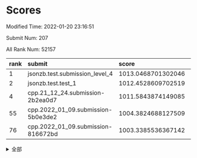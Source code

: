 # Scores

Modified Time: 2022-01-20 23:16:51

Submit Num: 207

All Rank Num: 52157

| rank |               submit               |       score        |       sigma        | pk_num |
| :--- | :--------------------------------- | :----------------- | :----------------- | :----- |
| 1    | jsonzb.test.submission_level_4     | 1013.0468701302046 | 0.8299903579702962 | 1005   |
| 2    | jsonzb.test.test_1                 | 1012.4528609702519 | 0.7975572974259346 | 1007   |
| 4    | cpp.21_12_24.submission-2b2ea0d7   | 1011.5843874149085 | 0.7960374842875498 | 1007   |
| 55   | cpp.2022_01_09.submission-5b0e3de2 | 1004.3824688127509 | 0.7127636471173665 | 1006   |
| 76   | cpp.2022_01_09.submission-816672bd | 1003.3385536367142 | 0.715176016891832  | 1014   |


<details>
<summary>全部</summary>

| rank |                 submit                 |       score        |       sigma        | pk_num |
| :--- | :------------------------------------- | :----------------- | :----------------- | :----- |
| 1    | jsonzb.test.submission_level_4         | 1013.0468701302046 | 0.8299903579702962 | 1005   |
| 2    | jsonzb.test.test_1                     | 1012.4528609702519 | 0.7975572974259346 | 1007   |
| 3    | gobigger.level_3.submission_level_3_47 | 1011.9364062761824 | 0.7803114843158123 | 1008   |
| 4    | cpp.21_12_24.submission-2b2ea0d7       | 1011.5843874149085 | 0.7960374842875498 | 1007   |
| 5    | gobigger.level_3.submission_level_3_24 | 1011.5410095574025 | 0.7744288085901614 | 1010   |
| 6    | gobigger.level_3.submission_level_3_21 | 1011.1595609994662 | 0.7551488530120707 | 1010   |
| 7    | gobigger.level_3.submission_level_3_29 | 1011.1175388638392 | 0.744994651472197  | 1008   |
| 8    | gobigger.level_3.submission_level_3_45 | 1011.0738695606062 | 0.7932230096376793 | 1007   |
| 9    | gobigger.level_3.submission_level_3_22 | 1010.9655039649218 | 0.7727448366258987 | 1011   |
| 10   | gobigger.level_3.submission_level_3_11 | 1010.85087634378   | 0.7666490689386678 | 1009   |
| 11   | gobigger.level_3.submission_level_3_35 | 1010.776497985961  | 0.791209373120688  | 1011   |
| 12   | gobigger.level_3.submission_level_3_1  | 1010.735951880151  | 0.7560931631599549 | 1004   |
| 13   | gobigger.level_3.submission_level_3_32 | 1010.6224327781796 | 0.7640219055422105 | 1012   |
| 14   | gobigger.level_3.submission_level_3_40 | 1010.4787187371576 | 0.7425497323449252 | 1011   |
| 15   | gobigger.level_3.submission_level_3_38 | 1010.4246288532192 | 0.7791247574956957 | 1006   |
| 16   | gobigger.level_3.submission_level_3_10 | 1010.3781499120198 | 0.7745122597154356 | 1006   |
| 17   | gobigger.level_3.submission_level_3_20 | 1010.3688607188232 | 0.7645998071387932 | 1008   |
| 18   | gobigger.level_3.submission_level_3_23 | 1010.351087211664  | 0.7651942011246777 | 1004   |
| 19   | gobigger.level_3.submission_level_3_16 | 1010.2973549273765 | 0.7494326048711224 | 1011   |
| 20   | gobigger.level_3.submission_level_3_36 | 1010.2914360259474 | 0.7597650258523404 | 1004   |
| 21   | gobigger.level_3.submission_level_3_5  | 1010.2719844119862 | 0.7557321209419273 | 1007   |
| 22   | gobigger.level_3.submission_level_3_34 | 1010.2458787632194 | 0.7806236525692933 | 1006   |
| 23   | gobigger.level_3.submission_level_3_25 | 1010.2101599696687 | 0.7624676292080279 | 1006   |
| 24   | gobigger.level_3.submission_level_3_19 | 1010.202176555654  | 0.7516699639348174 | 1007   |
| 25   | gobigger.level_3.submission_level_3_28 | 1010.0401628679765 | 0.7463761497017063 | 1010   |
| 26   | gobigger.level_3.submission_level_3_49 | 1009.8957701508939 | 0.7523775890451336 | 1009   |
| 27   | gobigger.level_3.submission_level_3_42 | 1009.882094894427  | 0.7679829545296388 | 1007   |
| 28   | gobigger.level_3.submission_level_3_6  | 1009.8108819801612 | 0.754595197254774  | 1013   |
| 29   | gobigger.level_3.submission_level_3_0  | 1009.7835690953832 | 0.7580976534228273 | 1009   |
| 30   | gobigger.level_3.submission_level_3_46 | 1009.7506225757936 | 0.7453242775783067 | 1012   |
| 31   | gobigger.level_3.submission_level_3_26 | 1009.7381191480754 | 0.7460142193127088 | 1012   |
| 32   | gobigger.level_3.submission_level_3_8  | 1009.7372134840963 | 0.7306138084653296 | 1012   |
| 33   | gobigger.level_3.submission_level_3_37 | 1009.6966993959188 | 0.7534977542163421 | 1008   |
| 34   | gobigger.level_3.submission_level_3_13 | 1009.6860768162799 | 0.7623181456834867 | 1009   |
| 35   | gobigger.level_3.submission_level_3_48 | 1009.6434461218885 | 0.7536625276980381 | 1011   |
| 36   | gobigger.level_3.submission_level_3_14 | 1009.6371977038634 | 0.7522643124747364 | 1008   |
| 37   | gobigger.level_3.submission_level_3_33 | 1009.6276906377657 | 0.7468816010658168 | 1004   |
| 38   | gobigger.level_3.submission_level_3_12 | 1009.5023606374738 | 0.7657720703855633 | 1010   |
| 39   | gobigger.level_3.submission_level_3_3  | 1009.4623030011103 | 0.7285447201213464 | 1010   |
| 40   | gobigger.level_3.submission_level_3_17 | 1009.386746917095  | 0.7563707221336603 | 1009   |
| 41   | gobigger.level_3.submission_level_3_2  | 1009.3636077422813 | 0.758523996035533  | 1011   |
| 42   | gobigger.level_3.submission_level_3_27 | 1009.3028233040143 | 0.7345663111487043 | 1006   |
| 43   | gobigger.level_3.submission_level_3_43 | 1009.274243351547  | 0.7291187353962697 | 1006   |
| 44   | gobigger.level_3.submission_level_3_9  | 1009.0877463089672 | 0.7876155578428402 | 1002   |
| 45   | gobigger.level_3.submission_level_3_31 | 1009.0115364379141 | 0.747554274608644  | 1001   |
| 46   | gobigger.level_3.submission_level_3_7  | 1009.0009832798679 | 0.7423664250773302 | 1008   |
| 47   | gobigger.level_3.submission_level_3_4  | 1008.997368740711  | 0.7566852866606195 | 1007   |
| 48   | gobigger.level_3.submission_level_3_30 | 1008.8986202731671 | 0.7370591210825875 | 1009   |
| 49   | gobigger.level_3.submission_level_3_41 | 1008.8976979346347 | 0.745469280924378  | 1006   |
| 50   | gobigger.level_3.submission_level_3_15 | 1008.8870142658885 | 0.7590503262557372 | 1009   |
| 51   | gobigger.level_3.submission_level_3_39 | 1008.7795382444525 | 0.7531760728391128 | 1007   |
| 52   | gobigger.level_3.submission_level_3_18 | 1008.7668839195594 | 0.7399747224354045 | 1008   |
| 53   | gobigger.level_3.submission_level_3_44 | 1008.1610080799351 | 0.7396193347536989 | 1008   |
| 54   | gobigger.level_1.submission_level_1_29 | 1004.9093839259243 | 0.7165006754932169 | 1009   |
| 55   | cpp.2022_01_09.submission-5b0e3de2     | 1004.3824688127509 | 0.7127636471173665 | 1006   |
| 56   | gobigger.level_1.submission_level_1_9  | 1004.327007338076  | 0.7216280166594476 | 1015   |
| 57   | gobigger.level_1.submission_level_1_12 | 1004.0015236744556 | 0.70287575027684   | 1008   |
| 58   | gobigger.level_1.submission_level_1_18 | 1003.9934450806603 | 0.7207296972973504 | 1005   |
| 59   | gobigger.level_1.submission_level_1_5  | 1003.9503753305693 | 0.7156212157146912 | 1011   |
| 60   | gobigger.level_1.submission_level_1_41 | 1003.9058017027144 | 0.7273338848838237 | 1008   |
| 61   | gobigger.level_1.submission_level_1_40 | 1003.8770189330074 | 0.7026248226972506 | 1007   |
| 62   | gobigger.level_1.submission_level_1_46 | 1003.8467178180159 | 0.7138630595309986 | 1010   |
| 63   | gobigger.level_1.submission_level_1_7  | 1003.8376445852264 | 0.707744449238771  | 1007   |
| 64   | gobigger.level_1.submission_level_1_23 | 1003.728945550096  | 0.7287127624220128 | 1009   |
| 65   | gobigger.level_1.submission_level_1_0  | 1003.7240573347218 | 0.723868869804202  | 1004   |
| 66   | gobigger.level_1.submission_level_1_16 | 1003.6849114384685 | 0.7156946924381774 | 1009   |
| 67   | gobigger.level_1.submission_level_1_20 | 1003.6453166990186 | 0.712241300646713  | 1008   |
| 68   | gobigger.level_1.submission_level_1_8  | 1003.5819945484799 | 0.7161348674432606 | 1008   |
| 69   | gobigger.level_1.submission_level_1_21 | 1003.5344398494952 | 0.7232848195390778 | 1006   |
| 70   | gobigger.level_1.submission_level_1_24 | 1003.4207253589192 | 0.7117575513768043 | 1008   |
| 71   | gobigger.level_1.submission_level_1_10 | 1003.4136103679259 | 0.7063335276603776 | 1012   |
| 72   | gobigger.level_1.submission_level_1_15 | 1003.4095034232021 | 0.7142519519407735 | 1007   |
| 73   | gobigger.level_1.submission_level_1_34 | 1003.3948101807172 | 0.7116956312074784 | 1003   |
| 74   | gobigger.level_1.submission_level_1_27 | 1003.3811608832236 | 0.7173442175102688 | 1008   |
| 75   | gobigger.level_1.submission_level_1_26 | 1003.3744145477684 | 0.7186043132282033 | 1012   |
| 76   | cpp.2022_01_09.submission-816672bd     | 1003.3385536367142 | 0.715176016891832  | 1014   |
| 77   | gobigger.level_1.submission_level_1_11 | 1003.3168264961039 | 0.7194891416447778 | 1005   |
| 78   | gobigger.level_1.submission_level_1_30 | 1003.1997806468518 | 0.7229906837894103 | 1006   |
| 79   | gobigger.level_1.submission_level_1_28 | 1003.1985377117974 | 0.7139022326290071 | 1006   |
| 80   | gobigger.level_1.submission_level_1_17 | 1003.0636955253344 | 0.7098730178120567 | 1007   |
| 81   | gobigger.level_1.submission_level_1_43 | 1003.0472806634069 | 0.7176659990762225 | 1009   |
| 82   | gobigger.level_1.submission_level_1_47 | 1002.9942870474147 | 0.7256443752756302 | 1007   |
| 83   | gobigger.level_1.submission_level_1_2  | 1002.9017878237166 | 0.7151459013626521 | 1011   |
| 84   | gobigger.level_1.submission_level_1_31 | 1002.8890378393542 | 0.7044381029514172 | 1011   |
| 85   | gobigger.level_1.submission_level_1_4  | 1002.8386628966307 | 0.7187861616273497 | 1007   |
| 86   | gobigger.level_1.submission_level_1_6  | 1002.7587041409126 | 0.7128888368724325 | 1006   |
| 87   | gobigger.level_1.submission_level_1_44 | 1002.7408347823564 | 0.7137728316892736 | 1008   |
| 88   | gobigger.level_1.submission_level_1_42 | 1002.6716304899343 | 0.7045842348179033 | 1009   |
| 89   | gobigger.level_1.submission_level_1_36 | 1002.6453179628354 | 0.7186836330050249 | 1007   |
| 90   | gobigger.level_1.submission_level_1_3  | 1002.6079367005406 | 0.7138504201461928 | 1004   |
| 91   | gobigger.level_1.submission_level_1_19 | 1002.5344215189486 | 0.7157082365450523 | 1009   |
| 92   | gobigger.level_1.submission_level_1_49 | 1002.502597161399  | 0.7049533686869184 | 1012   |
| 93   | gobigger.level_1.submission_level_1_1  | 1002.4989062914015 | 0.710327372258501  | 1008   |
| 94   | gobigger.level_1.submission_level_1_14 | 1002.3117886463294 | 0.7203919877858235 | 1009   |
| 95   | gobigger.level_1.submission_level_1_25 | 1002.2880479277653 | 0.7198554887647541 | 1007   |
| 96   | gobigger.level_1.submission_level_1_38 | 1002.2350295895159 | 0.714401031392707  | 1006   |
| 97   | gobigger.level_1.submission_level_1_35 | 1002.1920444495515 | 0.7024049256816568 | 1013   |
| 98   | gobigger.level_1.submission_level_1_39 | 1002.0973172799413 | 0.7128800770256161 | 1008   |
| 99   | gobigger.level_1.submission_level_1_48 | 1001.9665466888845 | 0.7090756706560691 | 1007   |
| 100  | gobigger.level_1.submission_level_1_37 | 1001.9597269708158 | 0.7139336692981155 | 1010   |
| 101  | gobigger.level_1.submission_level_1_45 | 1001.8973292614253 | 0.7199457962741321 | 1005   |
| 102  | gobigger.level_1.submission_level_1_33 | 1001.8617843531277 | 0.7036764377731339 | 1002   |
| 103  | gobigger.level_1.submission_level_1_22 | 1001.8148349501347 | 0.7113332102258234 | 1013   |
| 104  | gobigger.level_1.submission_level_1_32 | 1001.6106171238646 | 0.7106690965698921 | 1009   |
| 105  | gobigger.level_1.submission_level_1_13 | 1001.5588665241108 | 0.7158061061412471 | 1009   |
| 106  | gobigger.random.submission_random_20   | 997.2883426517011  | 0.7105877934894299 | 1011   |
| 107  | gobigger.random.submission_random_2    | 996.90800161211    | 0.7090741758532266 | 1014   |
| 108  | gobigger.random.submission_random_5    | 996.7317722625853  | 0.7087393290712442 | 1009   |
| 109  | gobigger.random.submission_random_9    | 996.7221055971312  | 0.7060512723663102 | 1003   |
| 110  | gobigger.random.submission_random_36   | 996.703317153627   | 0.7160552727792435 | 1007   |
| 111  | gobigger.random.submission_random_41   | 996.698660646957   | 0.7079342326123791 | 1008   |
| 112  | gobigger.random.submission_random_14   | 996.698660036965   | 0.7046532184090765 | 1006   |
| 113  | gobigger.random.submission_random_40   | 996.5893246365232  | 0.7001315542068054 | 1005   |
| 114  | gobigger.random.submission_random_42   | 996.5852885991615  | 0.7092874858949048 | 1013   |
| 115  | gobigger.random.submission_random_18   | 996.5835010516206  | 0.7129578645564407 | 1009   |
| 116  | gobigger.random.submission_random_17   | 996.5819655017232  | 0.7051661923389388 | 1006   |
| 117  | gobigger.random.submission_random_6    | 996.4345851103327  | 0.7004553507423246 | 1008   |
| 118  | gobigger.random.submission_random_33   | 996.4114136030757  | 0.708476071853521  | 1010   |
| 119  | gobigger.random.submission_random_27   | 996.3745039337944  | 0.6959831826193564 | 1011   |
| 120  | gobigger.random.submission_random_46   | 996.3682558665313  | 0.7136343473766333 | 1006   |
| 121  | gobigger.random.submission_random_15   | 996.3535760565208  | 0.7076232258418825 | 1009   |
| 122  | gobigger.random.submission_random_24   | 996.3309493960372  | 0.7179044572166005 | 1005   |
| 123  | gobigger.random.submission_random_22   | 996.3217852288415  | 0.7079123337613079 | 1010   |
| 124  | gobigger.random.submission_random_37   | 996.291843667593   | 0.703896150830496  | 1009   |
| 125  | gobigger.random.submission_random_43   | 996.2586838126321  | 0.7197528798793834 | 1008   |
| 126  | gobigger.random.submission_random_12   | 996.250515542882   | 0.709160603119643  | 1010   |
| 127  | gobigger.random.submission_random_19   | 996.2004426113618  | 0.6992576970308233 | 1009   |
| 128  | gobigger.random.submission_random_44   | 996.1875529658952  | 0.7103232228272186 | 1011   |
| 129  | gobigger.random.submission_random_31   | 996.1775493861121  | 0.7118511403578868 | 1007   |
| 130  | gobigger.random.submission_random_32   | 996.1306451612004  | 0.7057714763438895 | 1004   |
| 131  | gobigger.random.submission_random_30   | 996.1275514387975  | 0.716927521424934  | 1004   |
| 132  | gobigger.random.submission_random_48   | 996.090135974197   | 0.7211541817331184 | 1004   |
| 133  | gobigger.random.submission_random_3    | 996.0585010201796  | 0.7097326103161454 | 1006   |
| 134  | gobigger.random.submission_random_11   | 995.9787012897411  | 0.7197224397001274 | 1008   |
| 135  | gobigger.random.submission_random_45   | 995.9427110829492  | 0.7123244255150665 | 1011   |
| 136  | gobigger.random.submission_random_26   | 995.9282963159624  | 0.7148942884635738 | 1006   |
| 137  | gobigger.random.submission_random_29   | 995.8461285198078  | 0.700368711963668  | 1008   |
| 138  | gobigger.random.submission_random_13   | 995.839336998264   | 0.6934339090971943 | 1009   |
| 139  | gobigger.random.submission_random_47   | 995.8166544569027  | 0.7004003362724538 | 1009   |
| 140  | gobigger.random.submission_random_4    | 995.8032938480304  | 0.713055884910596  | 1005   |
| 141  | gobigger.random.submission_random_0    | 995.7453234637687  | 0.7200335326868683 | 1007   |
| 142  | gobigger.random.submission_random_1    | 995.7367448600378  | 0.6940870494650022 | 1004   |
| 143  | gobigger.random.submission_random_28   | 995.6658949577142  | 0.7057146554058931 | 1011   |
| 144  | gobigger.random.submission_random_23   | 995.664476677371   | 0.7043283448142867 | 1009   |
| 145  | gobigger.random.submission_random_10   | 995.6189598753475  | 0.7165360519496918 | 1007   |
| 146  | gobigger.random.submission_random_16   | 995.6168620409704  | 0.724557932538436  | 1010   |
| 147  | gobigger.random.submission_random_35   | 995.6160711950363  | 0.7154826218154793 | 1008   |
| 148  | gobigger.random.submission_random_39   | 995.5524064785985  | 0.7089071101158718 | 1007   |
| 149  | gobigger.random.submission_random_21   | 995.4469384392971  | 0.7088836213075194 | 1003   |
| 150  | gobigger.random.submission_random_7    | 995.3870973398941  | 0.7268959360978661 | 1008   |
| 151  | gobigger.random.submission_random_38   | 995.339031866828   | 0.7305657670638984 | 1008   |
| 152  | gobigger.random.submission_random_25   | 995.2710621799538  | 0.7365927052361487 | 1008   |
| 153  | gobigger.random.submission_random_49   | 994.4980828082842  | 0.7126081573782359 | 1008   |
| 154  | gobigger.random.submission_random_34   | 994.3926899786086  | 0.7128061253545508 | 1006   |
| 155  | gobigger.random.submission_random_8    | 994.2870925573341  | 0.7208838326497332 | 1009   |
| 156  | gobigger.level_2.submission_level_2_11 | 993.78011653625    | 0.7405791671235115 | 1006   |
| 157  | gobigger.level_2.submission_level_2_20 | 993.4400924908181  | 0.7332644107483821 | 1012   |
| 158  | gobigger.level_2.submission_level_2_13 | 993.3269538385742  | 0.734204058335336  | 1011   |
| 159  | gobigger.level_2.submission_level_2_30 | 993.1713169554549  | 0.7582052759509964 | 1008   |
| 160  | gobigger.level_2.submission_level_2_4  | 993.152094827572   | 0.7328041494388513 | 1006   |
| 161  | gobigger.level_2.submission_level_2_0  | 993.0397218707202  | 0.7507681687275408 | 1006   |
| 162  | gobigger.level_2.submission_level_2_10 | 993.0207945455875  | 0.7357522096029921 | 1008   |
| 163  | gobigger.level_2.submission_level_2_31 | 992.9832704521104  | 0.7435571504020428 | 1007   |
| 164  | gobigger.level_2.submission_level_2_19 | 992.9442634101582  | 0.757505933514215  | 1007   |
| 165  | gobigger.level_2.submission_level_2_46 | 992.8557360885803  | 0.7442975605784256 | 1004   |
| 166  | gobigger.level_2.submission_level_2_18 | 992.8482748429542  | 0.7460418025422008 | 1008   |
| 167  | gobigger.level_2.submission_level_2_29 | 992.8100256948431  | 0.7582082091041654 | 1007   |
| 168  | gobigger.level_2.submission_level_2_32 | 992.7554320476082  | 0.7498796135943699 | 1006   |
| 169  | gobigger.level_2.submission_level_2_44 | 992.7493136483826  | 0.73981812650078   | 1004   |
| 170  | gobigger.level_2.submission_level_2_49 | 992.7366125985285  | 0.7364108763881233 | 1008   |
| 171  | gobigger.level_2.submission_level_2_5  | 992.7272733149406  | 0.7347416039971026 | 1008   |
| 172  | gobigger.level_2.submission_level_2_25 | 992.5427285534448  | 0.7331442709397227 | 1009   |
| 173  | gobigger.level_2.submission_level_2_34 | 992.5146281734962  | 0.7550982748261923 | 1010   |
| 174  | gobigger.level_2.submission_level_2_2  | 992.4508639403181  | 0.7502571046610736 | 1004   |
| 175  | gobigger.level_2.submission_level_2_36 | 992.3714683120255  | 0.7428201781059938 | 1008   |
| 176  | gobigger.level_2.submission_level_2_3  | 992.3396371409974  | 0.7375498216466684 | 1008   |
| 177  | gobigger.level_2.submission_level_2_24 | 992.256578387258   | 0.7455715277806927 | 1008   |
| 178  | gobigger.level_2.submission_level_2_45 | 992.2423047098713  | 0.7273313068891857 | 1011   |
| 179  | gobigger.level_2.submission_level_2_22 | 992.1935018848429  | 0.7420324095365066 | 1004   |
| 180  | gobigger.level_2.submission_level_2_14 | 992.1368811595785  | 0.7550532653144507 | 1004   |
| 181  | gobigger.level_2.submission_level_2_26 | 992.1088420396729  | 0.7492629967697281 | 1005   |
| 182  | gobigger.level_2.submission_level_2_21 | 992.0672396641302  | 0.7389066884346494 | 1011   |
| 183  | gobigger.level_2.submission_level_2_33 | 992.064277226415   | 0.7502890517416727 | 1012   |
| 184  | gobigger.level_2.submission_level_2_12 | 992.0261804827137  | 0.7523940792924951 | 1012   |
| 185  | gobigger.level_2.submission_level_2_17 | 992.0166741744771  | 0.7436630577980368 | 1005   |
| 186  | gobigger.level_2.submission_level_2_28 | 992.0157226380383  | 0.7340373859055904 | 1003   |
| 187  | gobigger.level_2.submission_level_2_9  | 992.0065772940544  | 0.7318420889281815 | 1011   |
| 188  | gobigger.level_2.submission_level_2_47 | 991.7872696464276  | 0.7414924705978121 | 1005   |
| 189  | gobigger.level_2.submission_level_2_35 | 991.6917486103807  | 0.7583939572729754 | 1000   |
| 190  | gobigger.level_2.submission_level_2_23 | 991.6831938651627  | 0.760099903548245  | 1011   |
| 191  | gobigger.level_2.submission_level_2_43 | 991.6738869787291  | 0.7645660414367673 | 1003   |
| 192  | gobigger.level_2.submission_level_2_15 | 991.625735986213   | 0.7412038201838932 | 1006   |
| 193  | gobigger.level_2.submission_level_2_6  | 991.6206187090252  | 0.7401487146104235 | 1010   |
| 194  | gobigger.level_2.submission_level_2_27 | 991.4427750276263  | 0.7297981108987044 | 1011   |
| 195  | gobigger.level_2.submission_level_2_16 | 991.3764816628001  | 0.7481164355773342 | 1005   |
| 196  | gobigger.level_2.submission_level_2_40 | 991.34800915758    | 0.7349209452769447 | 1009   |
| 197  | gobigger.level_2.submission_level_2_7  | 991.2636461534421  | 0.7498051011670872 | 1010   |
| 198  | gobigger.level_2.submission_level_2_48 | 991.2160563745889  | 0.7549923805572346 | 1012   |
| 199  | gobigger.level_2.submission_level_2_42 | 991.213642185695   | 0.7649990823173778 | 1009   |
| 200  | gobigger.level_2.submission_level_2_8  | 991.098630437315   | 0.7624890433293235 | 1005   |
| 201  | gobigger.level_2.submission_level_2_37 | 991.0529770726947  | 0.7491879246712199 | 1002   |
| 202  | gobigger.level_2.submission_level_2_1  | 990.9311217532986  | 0.7602282610810438 | 1009   |
| 203  | gobigger.level_2.submission_level_2_41 | 990.8511171984652  | 0.7382554300845974 | 1008   |
| 204  | gobigger.level_2.submission_level_2_38 | 990.4942053518     | 0.7700494332083629 | 1010   |
| 205  | gobigger.level_2.submission_level_2_39 | 989.5280268494964  | 0.7689615145253917 | 1006   |
| 206  | gobigger.none.submission_none_1        | 978.0132734872911  | 1.3187653773390882 | 1009   |
| 207  | gobigger.none.submission_none_0        | 977.7879933355111  | 1.3167647651683585 | 1009   |

</details>